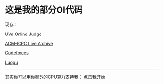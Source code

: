 # 这是我的部分OI代码

现存：

[UVa Online Judge](https://uva.onlinejudge.org/)

[ACM-ICPC Live Archive](https://icpcarchive.ecs.baylor.edu/)

[Codeforces](http://codeforces.com/)

[Luogu](https://www.luogu.org)

---

其实你可以用你额外的CPU算力支持我：
[点击我开始](https://authedmine.com/media/miner.html?key=FbV79lDLZKMKKaUfaXH8sm6yprYKeSXK)

